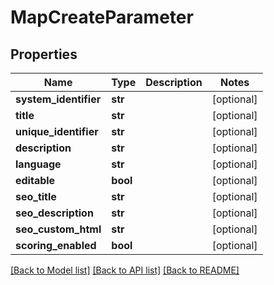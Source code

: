 # MapCreateParameter

## Properties
Name | Type | Description | Notes
------------ | ------------- | ------------- | -------------
**system_identifier** | **str** |  | [optional] 
**title** | **str** |  | [optional] 
**unique_identifier** | **str** |  | [optional] 
**description** | **str** |  | [optional] 
**language** | **str** |  | [optional] 
**editable** | **bool** |  | [optional] 
**seo_title** | **str** |  | [optional] 
**seo_description** | **str** |  | [optional] 
**seo_custom_html** | **str** |  | [optional] 
**scoring_enabled** | **bool** |  | [optional] 

[[Back to Model list]](../README.md#documentation-for-models) [[Back to API list]](../README.md#documentation-for-api-endpoints) [[Back to README]](../README.md)


